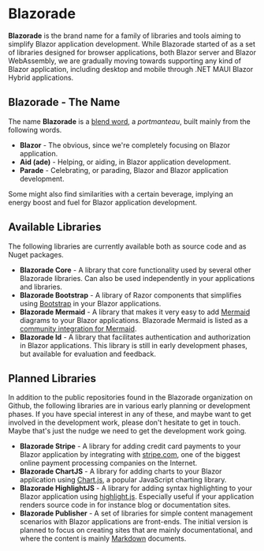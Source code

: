 # Blazorade

**Blazorade** is the brand name for a family of libraries and tools aiming to simplify Blazor application development. While Blazorade started of as a set of libraries designed for browser applications, both Blazor server and Blazor WebAssembly, we are gradually moving towards supporting any kind of Blazor application, including desktop and mobile through .NET MAUI Blazor Hybrid applications.

## Blazorade - The Name

The name **Blazorade** is a [blend word](https://en.wikipedia.org/wiki/Blend_word), a _portmanteau_, built mainly from the following words.
- **Blazor** - The obvious, since we're completely focusing on Blazor application.
- **Aid (ade)** - Helping, or aiding, in Blazor application development.
- **Parade** - Celebrating, or parading, Blazor and Blazor application development.

Some might also find similarities with a certain beverage, implying an energy boost and fuel for Blazor application development.

## Available Libraries

The following libraries are currently available both as source code and as Nuget packages.

- **Blazorade Core** - A library that core functionality used by several other Blazorade libraries. Can also be used independently in your applications and libraries.
- **Blazorade Bootstrap** - A library of Razor components that simplifies using [Bootstrap](https://getbootstrap.com/) in your Blazor applications.
- **Blazorade Mermaid** - A library that makes it very easy to add [Mermaid](https://mermaid.js.org/) diagrams to your Blazor applications. Blazorade Mermaid is listed as a [community integration for Mermaid](https://mermaid.js.org/ecosystem/integrations-community.html#other).
- **Blazorade Id** - A library that facilitates authentication and authorization in Blazor applications. This library is still in early development phases, but available for evaluation and feedback.

## Planned Libraries

In addition to the public repositories found in the Blazorade organization on Github, the following libraries are in various early planning or development phases. If you have special interest in any of these, and maybe want to get involved in the development work, please don't hesitate to get in touch. Maybe that's just the nudge we need to get the development work going.

- **Blazorade Stripe** - A library for adding credit card payments to your Blazor application by integrating with [stripe.com](https://stripe.com/), one of the biggest online payment processing companies on the Internet.
- **Blazorade ChartJS** - A library for adding charts to your Blazor application using [Chart.js](https://www.chartjs.org/), a popular JavaScript charting library.
- **Blazorade HighlightJS** - A library for adding syntax highlighting to your Blazor application using [highlight.js](https://highlightjs.org/). Especially useful if your application renders source code in for instance blog or documentation sites.
- **Blazorade Publisher** - A set of libraries for simple content management scenarios with Blazor applications are front-ends. The initial version is planned to focus on creating sites that are mainly documentational, and where the content is mainly [Markdown](https://en.wikipedia.org/wiki/Markdown) documents.
